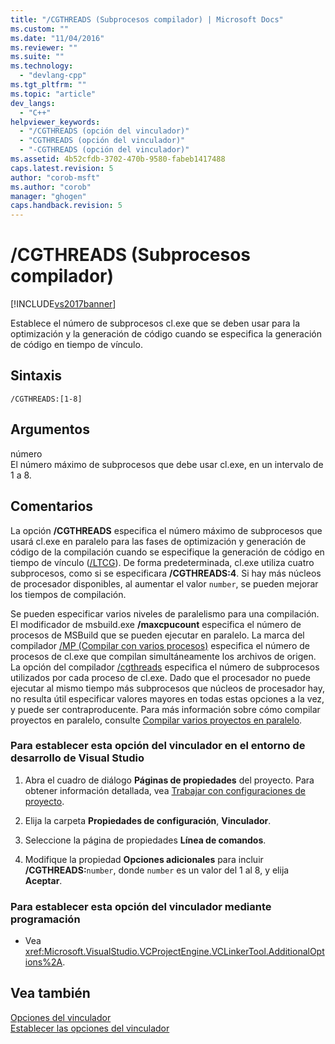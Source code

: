 ```yaml
---
title: "/CGTHREADS (Subprocesos compilador) | Microsoft Docs"
ms.custom: ""
ms.date: "11/04/2016"
ms.reviewer: ""
ms.suite: ""
ms.technology: 
  - "devlang-cpp"
ms.tgt_pltfrm: ""
ms.topic: "article"
dev_langs: 
  - "C++"
helpviewer_keywords: 
  - "/CGTHREADS (opción del vinculador)"
  - "CGTHREADS (opción del vinculador)"
  - "-CGTHREADS (opción del vinculador)"
ms.assetid: 4b52cfdb-3702-470b-9580-fabeb1417488
caps.latest.revision: 5
author: "corob-msft"
ms.author: "corob"
manager: "ghogen"
caps.handback.revision: 5
---
```

# /CGTHREADS (Subprocesos compilador)
[!INCLUDE[vs2017banner](../../assembler/inline/includes/vs2017banner.md)]

Establece el número de subprocesos cl.exe que se deben usar para la optimización y la generación de código cuando se especifica la generación de código en tiempo de vínculo.  
  
## Sintaxis  
  
```  
/CGTHREADS:[1-8]  
```  
  
## Argumentos  
 número  
 El número máximo de subprocesos que debe usar cl.exe, en un intervalo de 1 a 8.  
  
## Comentarios  
 La opción **\/CGTHREADS** especifica el número máximo de subprocesos que usará cl.exe en paralelo para las fases de optimización y generación de código de la compilación cuando se especifique la generación de código en tiempo de vínculo \([\/LTCG](../../build/reference/ltcg-link-time-code-generation.md)\).  De forma predeterminada, cl.exe utiliza cuatro subprocesos, como si se especificara **\/CGTHREADS:4**.  Si hay más núcleos de procesador disponibles, al aumentar el valor `number`, se pueden mejorar los tiempos de compilación.  
  
 Se pueden especificar varios niveles de paralelismo para una compilación.  El modificador de msbuild.exe **\/maxcpucount** especifica el número de procesos de MSBuild que se pueden ejecutar en paralelo.  La marca del compilador [\/MP \(Compilar con varios procesos\)](../../build/reference/mp-build-with-multiple-processes.md) especifica el número de procesos de cl.exe que compilan simultáneamente los archivos de origen.  La opción del compilador [\/cgthreads](../../build/reference/cgthreads-code-generation-threads.md) especifica el número de subprocesos utilizados por cada proceso de cl.exe.  Dado que el procesador no puede ejecutar al mismo tiempo más subprocesos que núcleos de procesador hay, no resulta útil especificar valores mayores en todas estas opciones a la vez, y puede ser contraproducente.  Para más información sobre cómo compilar proyectos en paralelo, consulte [Compilar varios proyectos en paralelo](../Topic/Building%20Multiple%20Projects%20in%20Parallel%20with%20MSBuild.md).  
  
### Para establecer esta opción del vinculador en el entorno de desarrollo de Visual Studio  
  
1.  Abra el cuadro de diálogo **Páginas de propiedades** del proyecto.  Para obtener información detallada, vea [Trabajar con configuraciones de proyecto](../../ide/working-with-project-properties.md).  
  
2.  Elija la carpeta **Propiedades de configuración**, **Vinculador**.  
  
3.  Seleccione la página de propiedades **Línea de comandos**.  
  
4.  Modifique la propiedad **Opciones adicionales** para incluir **\/CGTHREADS:**`number`, donde `number` es un valor del 1 al 8, y elija **Aceptar**.  
  
### Para establecer esta opción del vinculador mediante programación  
  
-   Vea <xref:Microsoft.VisualStudio.VCProjectEngine.VCLinkerTool.AdditionalOptions%2A>.  
  
## Vea también  
 [Opciones del vinculador](../../build/reference/linker-options.md)   
 [Establecer las opciones del vinculador](../../build/reference/setting-linker-options.md)